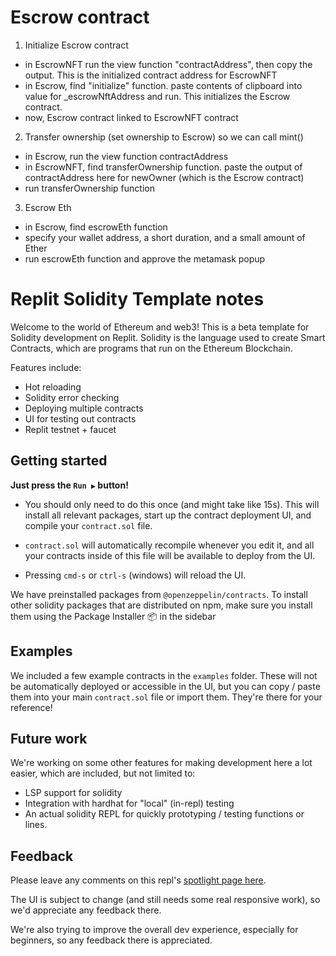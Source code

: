 # Escrow contract

1. Initialize Escrow contract
* in EscrowNFT run the view function "contractAddress", then copy the output. This is the initialized contract address for EscrowNFT
* in Escrow, find "initialize" function. paste contents of clipboard into value for _escrowNftAddress and run. This initializes the Escrow contract.
* now, Escrow contract linked to EscrowNFT contract

2. Transfer ownership (set ownership to Escrow) so we can call mint()
* in Escrow, run the view function contractAddress
* in EscrowNFT, find transferOwnership function. paste the output of contractAddress here for newOwner (which is the Escrow contract)
* run transferOwnership function

3. Escrow Eth
* in Escrow, find escrowEth function
* specify your wallet address, a short duration, and a small amount of Ether
* run escrowEth function and approve the metamask popup





# Replit Solidity Template notes
Welcome to the world of Ethereum and web3! This is a beta template for Solidity development on Replit. Solidity is the language used to create Smart Contracts, which are programs that run on the Ethereum Blockchain.

Features include:
- Hot reloading
- Solidity error checking
- Deploying multiple contracts
- UI for testing out contracts
- Replit testnet + faucet

## Getting started
**Just press the `Run ▶️` button!**

- You should only need to do this once (and might take like 15s). This will install all relevant packages, start up the contract deployment UI, and compile your `contract.sol` file.

- `contract.sol` will automatically recompile whenever you edit it, and all your contracts inside of this file will be available to deploy from the UI.

- Pressing `cmd-s` or `ctrl-s` (windows) will reload the UI.

We have preinstalled packages from `@openzeppelin/contracts`. To install other solidity packages that are distributed on npm, make sure you install them using the Package Installer 📦 in the sidebar

## Examples

We included a few example contracts in the `examples` folder. These will not be automatically deployed or accessible in the UI, but you can copy / paste them into your main `contract.sol` file or import them. They're there for your reference!

## Future work

We're working on some other features for making development here a lot easier, which are included, but not limited to:

- LSP support for solidity
- Integration with hardhat for "local" (in-repl) testing
- An actual solidity REPL for quickly prototyping / testing functions or lines.

## Feedback

Please leave any comments on this repl's [spotlight page here](https://replit.com/@replit/Solidity-starter-beta?v=1).

The UI is subject to change (and still needs some real responsive work), so we'd appreciate any feedback there. 

We're also trying to improve the overall dev experience, especially for beginners, so any feedback there is appreciated. 
